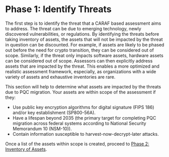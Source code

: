 # Phase 1: Identify Threats
The first step is to identify the threat that a CARAF based assessment aims to address. The threat can be due to emerging technology, newly discovered vulnerabilities, or regulations. By identifying the threats before taking inventory of assets, the assets that will not be impacted by the threat in question can be discounted. For example, if assets are likely to be phased out before the need for crypto transition, they can be considered out of scope. Similarly, if the threat only impacts software assets, hardware assets can be considered out of scope. Assessors can then explicitly address assets that are impacted by the threat. This enables a more optimized and realistic assessment framework, especially, as organizations with a wide variety of assets and exhaustive inventories are rare.

This section will help to determine what assets are impacted by the threats due to PQC migration. Your assets are within scope of the assessment if they:
- Use public key encryption algorithms for digital signature (FIPS 186) and/or key establishment (SP800-56A).
- Have a lifespan beyond 2035 (the primary target for completing PQC migration across federal systems according to National Security Memorandum 10 (NSM-10)).
- Contain information susceptible to harvest-now-decrypt-later attacks.

Once a list of the assets within scope is created, proceed to [Phase 2: Inventory of Assets](https://github.com/Comcast/CARAF/tree/main/Phase%202%3A%20Inventory%20of%20Assets).
